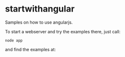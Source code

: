 startwithangular
================

Samples on how to use angularjs.

To start a webserver and try the examples there, just call:

``
node app
``

and find the examples at:

[](http://localhost:3000/)

